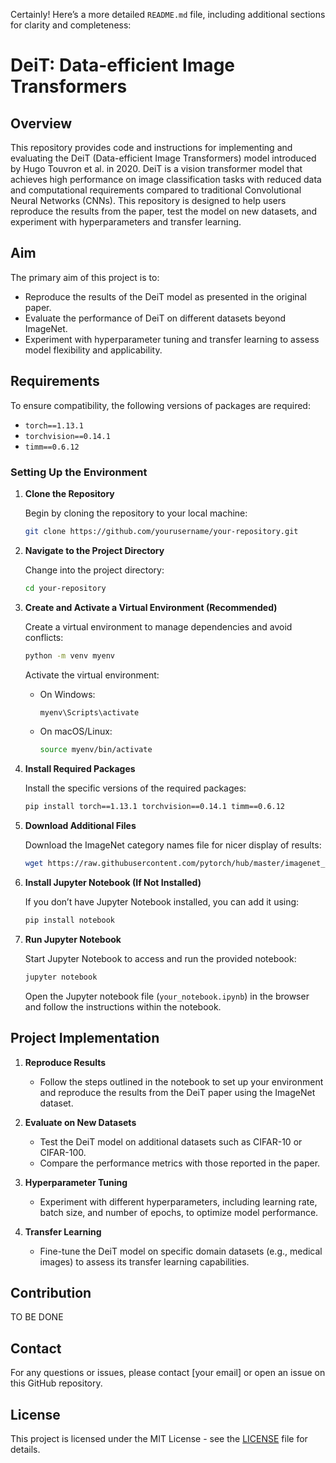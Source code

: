 Certainly! Here’s a more detailed `README.md` file, including additional sections for clarity and completeness:


# DeiT: Data-efficient Image Transformers

## Overview

This repository provides code and instructions for implementing and evaluating the DeiT (Data-efficient Image Transformers) model introduced by Hugo Touvron et al. in 2020. DeiT is a vision transformer model that achieves high performance on image classification tasks with reduced data and computational requirements compared to traditional Convolutional Neural Networks (CNNs). This repository is designed to help users reproduce the results from the paper, test the model on new datasets, and experiment with hyperparameters and transfer learning.

## Aim

The primary aim of this project is to:
- Reproduce the results of the DeiT model as presented in the original paper.
- Evaluate the performance of DeiT on different datasets beyond ImageNet.
- Experiment with hyperparameter tuning and transfer learning to assess model flexibility and applicability.

## Requirements

To ensure compatibility, the following versions of packages are required:
- `torch==1.13.1`
- `torchvision==0.14.1`
- `timm==0.6.12`

### Setting Up the Environment

1. **Clone the Repository**

   Begin by cloning the repository to your local machine:

   ```bash
   git clone https://github.com/yourusername/your-repository.git
   ```

2. **Navigate to the Project Directory**

   Change into the project directory:

   ```bash
   cd your-repository
   ```

3. **Create and Activate a Virtual Environment (Recommended)**

   Create a virtual environment to manage dependencies and avoid conflicts:

   ```bash
   python -m venv myenv
   ```

   Activate the virtual environment:
   - On Windows:
     ```bash
     myenv\Scripts\activate
     ```
   - On macOS/Linux:
     ```bash
     source myenv/bin/activate
     ```

4. **Install Required Packages**

   Install the specific versions of the required packages:

   ```bash
   pip install torch==1.13.1 torchvision==0.14.1 timm==0.6.12
   ```

5. **Download Additional Files**

   Download the ImageNet category names file for nicer display of results:

   ```bash
   wget https://raw.githubusercontent.com/pytorch/hub/master/imagenet_classes.txt
   ```

6. **Install Jupyter Notebook (If Not Installed)**

   If you don’t have Jupyter Notebook installed, you can add it using:

   ```bash
   pip install notebook
   ```

7. **Run Jupyter Notebook**

   Start Jupyter Notebook to access and run the provided notebook:

   ```bash
   jupyter notebook
   ```

   Open the Jupyter notebook file (`your_notebook.ipynb`) in the browser and follow the instructions within the notebook.

## Project Implementation

1. **Reproduce Results**
   - Follow the steps outlined in the notebook to set up your environment and reproduce the results from the DeiT paper using the ImageNet dataset.

2. **Evaluate on New Datasets**
   - Test the DeiT model on additional datasets such as CIFAR-10 or CIFAR-100.
   - Compare the performance metrics with those reported in the paper.

3. **Hyperparameter Tuning**
   - Experiment with different hyperparameters, including learning rate, batch size, and number of epochs, to optimize model performance.

4. **Transfer Learning**
   - Fine-tune the DeiT model on specific domain datasets (e.g., medical images) to assess its transfer learning capabilities.

## Contribution

TO BE DONE


## Contact

For any questions or issues, please contact [your email] or open an issue on this GitHub repository.

## License

This project is licensed under the MIT License - see the [LICENSE](LICENSE) file for details.
